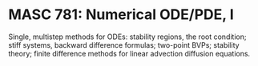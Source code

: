 # MASC 781: Numerical ODE/PDE, I

Single, multistep methods for ODEs: stability regions, the root condition; stiff systems, backward difference formulas; two-point BVPs; stability theory; finite difference methods for linear advection diffusion equations.